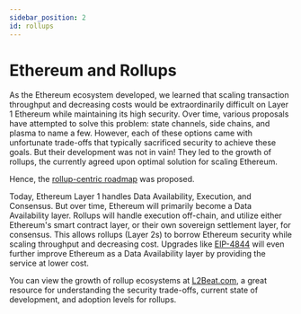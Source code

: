 ```yaml
---
sidebar_position: 2
id: rollups
---
```


# Ethereum and Rollups

As the Ethereum ecosystem developed, we learned that scaling transaction throughput and decreasing costs would be extraordinarily difficult on Layer 1 Ethereum while maintaining its high security. Over time, various proposals have attempted to solve this problem: state channels, side chains, and plasma to name a few. However, each of these options came with unfortunate trade-offs that typically sacrificed security to achieve these goals. But their development was not in vain! They led to the growth of rollups, the currently agreed upon optimal solution for scaling Ethereum.

Hence, the [rollup-centric roadmap](https://ethereum-magicians.org/t/a-rollup-centric-ethereum-roadmap/4698) was proposed.

Today, Ethereum Layer 1 handles Data Availability, Execution, and Consensus. But over time, Ethereum will primarily become a Data Availability layer. Rollups will handle execution off-chain, and utilize either Ethereum's smart contract layer, or their own sovereign settlement layer, for consensus. This allows rollups (Layer 2s) to borrow Ethereum security while scaling throughput and decreasing cost. Upgrades like [EIP-4844](https://www.eip4844.com/) will even further improve Ethereum as a Data Availability layer by providing the service at lower cost.

You can view the growth of rollup ecosystems at [L2Beat.com](https://l2beat.com/), a great resource for understanding the security trade-offs, current state of development, and adoption levels for rollups.
